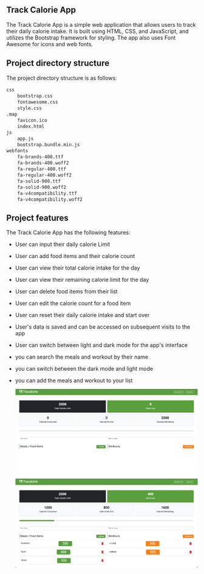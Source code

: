 ## Track Calorie App

The Track Calorie App is a simple web application that allows users to track their daily calorie intake. It is built using HTML, CSS, and JavaScript, and utilizes the Bootstrap framework for styling. The app also uses Font Awesome for icons and web fonts.

## Project directory structure

The project directory structure is as follows:

    css
        bootstrap.css
        fontawesome.css
        style.css
    .map
        favicon.ico
        index.html
    js
        app.js
        bootstrap.bundle.min.js
    webfonts
        fa-brands-400.ttf
        fa-brands-400.woff2
        fa-regular-400.ttf
        fa-regular-400.woff2
        fa-solid-900.ttf
        fa-solid-900.woff2
        fa-v4compatibility.ttf
        fa-v4compatibility.woff2

## Project features

The Track Calorie App has the following features:

- User can input their daily calorie Limit
- User can add food items and their calorie count
- User can view their total calorie intake for the day
- User can view their remaining calorie limit for the day
- User can delete food items from their list
- User can edit the calorie count for a food item
- User can reset their daily calorie intake and start over
- User's data is saved and can be accessed on subsequent visits to the app
- User can switch between light and dark mode for the app's interface
- you can search the meals and workout by their name
- you can switch between the dark mode and light mode
- you can add the meals and workout to your list

  ![Track Calorie App image 1](imageview/track-app1.png)
  ![Track Calorie App image 2](imageview/track-app2.png)
